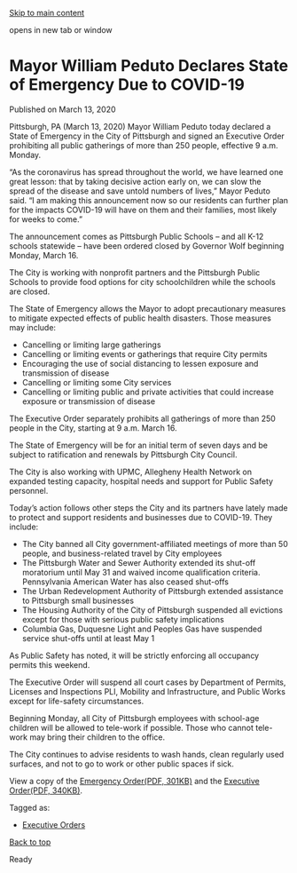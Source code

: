 [Skip to main content](https://www.pittsburghpa.gov/City-Government/Mayor/Executive-Orders/Mayor-William-Peduto-Declares-State-of-Emergency-Due-to-COVID-19#main-content)

opens in new tab or window

# Mayor William Peduto Declares State of Emergency Due to COVID-19

Published on March 13, 2020

Pittsburgh, PA (March 13, 2020) Mayor William Peduto today declared a State of Emergency in the City of Pittsburgh and signed an Executive Order prohibiting all public gatherings of more than 250 people, effective 9 a.m. Monday.

“As the coronavirus has spread throughout the world, we have learned one great lesson: that by taking decisive action early on, we can slow the spread of the disease and save untold numbers of lives,” Mayor Peduto said. “I am making this announcement now so our residents can further plan for the impacts COVID-19 will have on them and their families, most likely for weeks to come.”

The announcement comes as Pittsburgh Public Schools – and all K-12 schools statewide – have been ordered closed by Governor Wolf beginning Monday, March 16.

The City is working with nonprofit partners and the Pittsburgh Public Schools to provide food options for city schoolchildren while the schools are closed.

The State of Emergency allows the Mayor to adopt precautionary measures to mitigate expected effects of public health disasters. Those measures may include:

- Cancelling or limiting large gatherings
- Cancelling or limiting events or gatherings that require City permits
- Encouraging the use of social distancing to lessen exposure and transmission of disease
- Cancelling or limiting some City services
- Cancelling or limiting public and private activities that could increase exposure or transmission of disease

The Executive Order separately prohibits all gatherings of more than 250 people in the City, starting at 9 a.m. March 16.

The State of Emergency will be for an initial term of seven days and be subject to ratification and renewals by Pittsburgh City Council.

The City is also working with UPMC, Allegheny Health Network on expanded testing capacity, hospital needs and support for Public Safety personnel.

Today’s action follows other steps the City and its partners have lately made to protect and support residents and businesses due to COVID-19. They include:

- The City banned all City government-affiliated meetings of more than 50 people, and business-related travel by City employees
- The Pittsburgh Water and Sewer Authority extended its shut-off moratorium until May 31 and waived income qualification criteria. Pennsylvania American Water has also ceased shut-offs
- The Urban Redevelopment Authority of Pittsburgh extended assistance to Pittsburgh small businesses
- The Housing Authority of the City of Pittsburgh suspended all evictions except for those with serious public safety implications
- Columbia Gas, Duquesne Light and Peoples Gas have suspended service shut-offs until at least May 1

As Public Safety has noted, it will be strictly enforcing all occupancy permits this weekend.

The Executive Order will suspend all court cases by Department of Permits, Licenses and Inspections PLI, Mobility and Infrastructure, and Public Works except for life-safety circumstances.

Beginning Monday, all City of Pittsburgh employees with school-age children will be allowed to tele-work if possible. Those who cannot tele-work may bring their children to the office.

The City continues to advise residents to wash hands, clean regularly used surfaces, and not to go to work or other public spaces if sick.

View a copy of the [Emergency Order(PDF, 301KB)](https://www.pittsburghpa.gov/files/assets/city/v/1/mayor/documents/executive-orders/8888_emergency.declaration.coronavirus_3.13.2020_clean.pdf) and the [Executive Order(PDF, 340KB)](https://www.pittsburghpa.gov/files/assets/city/v/1/mayor/documents/executive-orders/8889_executive_order_.pdf).

Tagged as:

- [Executive Orders](https://www.pittsburghpa.gov/News-articles?dlv_OC%20CL%20City%20News%20Listing=(dd_OC%20News%20Categories=Executive%20Orders))

[Back to top](https://www.pittsburghpa.gov/City-Government/Mayor/Executive-Orders/Mayor-William-Peduto-Declares-State-of-Emergency-Due-to-COVID-19#body-top)

Ready
